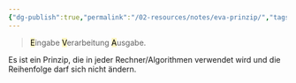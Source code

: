 ```yaml
---
{"dg-publish":true,"permalink":"/02-resources/notes/eva-prinzip/","tags":["LF02","prüfungsrelevant"],"updated":"2024-07-22T21:02:39.000+02:00"}
---
```


> <mark style="background: #FFF3A3A6;">E</mark>ingabe <mark style="background: #FFF3A3A6;">V</mark>erarbeitung <mark style="background: #FFF3A3A6;">A</mark>usgabe.

Es ist ein Prinzip, die in jeder Rechner/Algorithmen verwendet wird und die Reihenfolge darf sich nicht ändern.